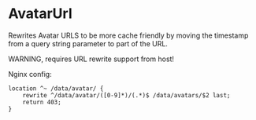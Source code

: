 # AvatarUrl

Rewrites Avatar URLS to be more cache friendly by moving the timestamp from a query string parameter to part of the URL. 

WARNING, requires URL rewrite support from host!

Nginx config:

```
location ^~ /data/avatar/ {
    rewrite ^/data/avatar/([0-9]*)/(.*)$ /data/avatars/$2 last;
    return 403;
}
```
